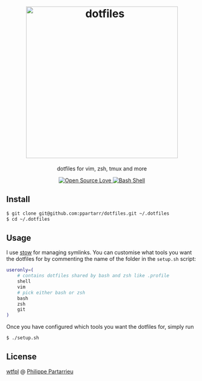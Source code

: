 <h1 align="center">
  <a target="_blank" href="https://dotfiles.github.io">
    <img src="https://dotfiles.github.io/images/dotfiles-logo.png" alt="dotfiles" width="400px">
  </a>
</h1>

<p align="center">
  dotfiles for vim, zsh, tmux and more
</p>

<div align="center">
  <a href="https://github.com/ellerbrock/open-source-badge/">
    <img alt="Open Source Love" src="https://badges.frapsoft.com/os/v1/open-source.svg?v=103" />
  </a>
  <a href="https://github.com/ellerbrock/open-source-badge/">
    <img alt="Bash Shell" src="https://badges.frapsoft.com/bash/v1/bash.png?v=103" />
  </a>
</div>

## Install
```bash
$ git clone git@github.com:ppartarr/dotfiles.git ~/.dotfiles
$ cd ~/.dotfiles
```

## Usage
I use [stow](https://www.gnu.org/software/stow/) for managing symlinks. You can customise what tools you want the dotfiles for by commenting the name of the folder in the `setup.sh` script:
```bash
useronly=(
    # contains dotfiles shared by bash and zsh like .profile
    shell
    vim
    # pick either bash or zsh
    bash
    zsh
    git
)
```

Once you have configured which tools you want the dotfiles for, simply run
```bash
$ ./setup.sh
```

## License
[wtfpl](https://github.com/ppartarr/dotfiles/blob/master/LICENSE) @ [Philippe Partarrieu](https://partarrieu.me)
